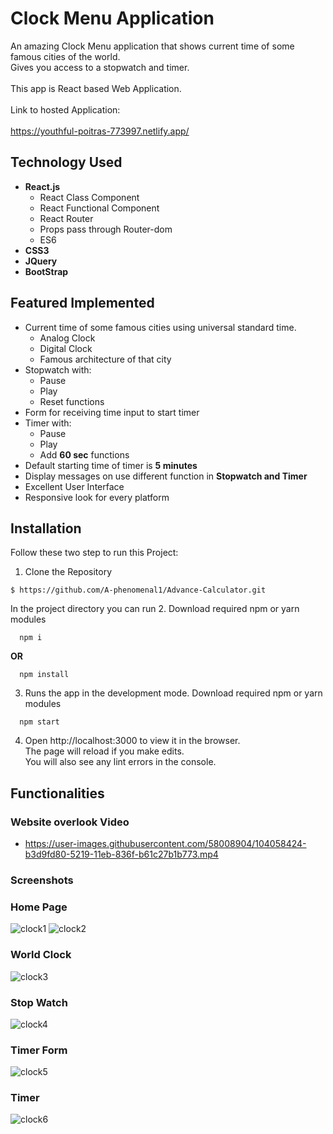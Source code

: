 # Clock Menu Application
An amazing Clock Menu application that shows current time of some famous cities of the world. <br/>
Gives you access to a stopwatch and timer.<br/><br/>
This app is React based Web Application.<br/><br />
Link to hosted Application: <br/><br />
https://youthful-poitras-773997.netlify.app/

## Technology Used
- **React.js** <br />
  - React Class Component<br />
  - React Functional Component<br/>
  - React Router<br />
  - Props pass through Router-dom
  - ES6<br/>
- **CSS3** <br />
- **JQuery**<br />
- **BootStrap**<br/>

## Featured Implemented
- Current time of some famous cities using universal standard time.
  - Analog Clock
  - Digital Clock
  - Famous architecture of that city <br />
- Stopwatch with:
  - Pause
  - Play 
  - Reset functions 
- Form for receiving time input to start timer
- Timer with:
  - Pause
  - Play
  - Add **60 sec** functions
- Default starting time of timer is **5 minutes**
- Display messages on use different function in **Stopwatch and Timer**
- Excellent User Interface
- Responsive look for every platform
  
## Installation
Follow these two step to run this Project:
1. Clone the Repository<br />
  ```
  $ https://github.com/A-phenomenal1/Advance-Calculator.git
  ```
  In the project directory you can run
2. Download required npm or yarn modules<br />
  ```
    npm i
  ```
  **OR**
  ```
    npm install
  ```
3. Runs the app in the development mode.
    Download required npm or yarn modules<br />
  ```
    npm start
  ```
4. Open http://localhost:3000 to view it in the browser.<br/>
The page will reload if you make edits.<br/>
You will also see any lint errors in the console.<br/>

## Functionalities

### Website overlook Video
  - https://user-images.githubusercontent.com/58008904/104058424-b3d9fd80-5219-11eb-836f-b61c27b1b773.mp4
  
### Screenshots
### Home Page
![clock1](https://user-images.githubusercontent.com/58008904/104057384-1a5e1c00-5218-11eb-8c01-5cdc6d405998.png)
![clock2](https://user-images.githubusercontent.com/58008904/104057392-1f22d000-5218-11eb-9434-b9fc29045738.png)

### World Clock
![clock3](https://user-images.githubusercontent.com/58008904/104057401-221dc080-5218-11eb-824c-c49a06afbf6f.png)

### Stop Watch
![clock4](https://user-images.githubusercontent.com/58008904/104057412-24801a80-5218-11eb-944a-ee60b7bce2a2.png)

### Timer Form
![clock5](https://user-images.githubusercontent.com/58008904/104057421-26e27480-5218-11eb-8a24-dee146202002.png)

### Timer
![clock6](https://user-images.githubusercontent.com/58008904/104057430-2944ce80-5218-11eb-95ba-f0ae0dab2a33.png)
